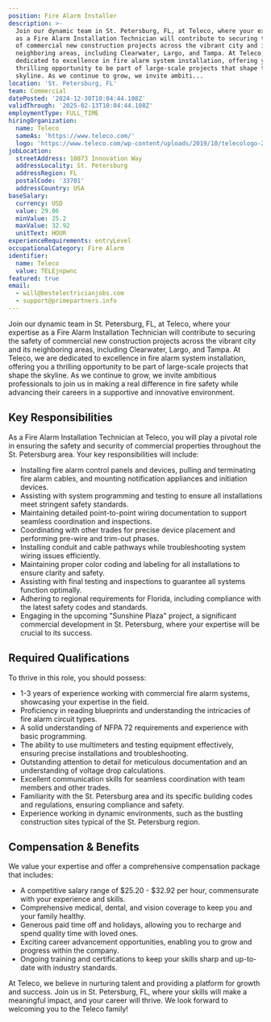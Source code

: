 ```yaml
---
position: Fire Alarm Installer
description: >-
  Join our dynamic team in St. Petersburg, FL, at Teleco, where your expertise
  as a Fire Alarm Installation Technician will contribute to securing the safety
  of commercial new construction projects across the vibrant city and its
  neighboring areas, including Clearwater, Largo, and Tampa. At Teleco, we are
  dedicated to excellence in fire alarm system installation, offering you a
  thrilling opportunity to be part of large-scale projects that shape the
  skyline. As we continue to grow, we invite ambiti...
location: 'St. Petersburg, FL'
team: Commercial
datePosted: '2024-12-30T10:04:44.108Z'
validThrough: '2025-02-13T10:04:44.108Z'
employmentType: FULL_TIME
hiringOrganization:
  name: Teleco
  sameAs: 'https://www.teleco.com/'
  logo: 'https://www.teleco.com/wp-content/uploads/2019/10/telecologo-2023.png'
jobLocation:
  streetAddress: 10073 Innovation Way
  addressLocality: St. Petersburg
  addressRegion: FL
  postalCode: '33701'
  addressCountry: USA
baseSalary:
  currency: USD
  value: 29.06
  minValue: 25.2
  maxValue: 32.92
  unitText: HOUR
experienceRequirements: entryLevel
occupationalCategory: Fire Alarm
identifier:
  name: Teleco
  value: TELEjnpwnc
featured: true
email:
  - will@bestelectricianjobs.com
  - support@primepartners.info
---
```




Join our dynamic team in St. Petersburg, FL, at Teleco, where your expertise as a Fire Alarm Installation Technician will contribute to securing the safety of commercial new construction projects across the vibrant city and its neighboring areas, including Clearwater, Largo, and Tampa. At Teleco, we are dedicated to excellence in fire alarm system installation, offering you a thrilling opportunity to be part of large-scale projects that shape the skyline. As we continue to grow, we invite ambitious professionals to join us in making a real difference in fire safety while advancing their careers in a supportive and innovative environment.

## Key Responsibilities

As a Fire Alarm Installation Technician at Teleco, you will play a pivotal role in ensuring the safety and security of commercial properties throughout the St. Petersburg area. Your key responsibilities will include:

- Installing fire alarm control panels and devices, pulling and terminating fire alarm cables, and mounting notification appliances and initiation devices.
- Assisting with system programming and testing to ensure all installations meet stringent safety standards.
- Maintaining detailed point-to-point wiring documentation to support seamless coordination and inspections.
- Coordinating with other trades for precise device placement and performing pre-wire and trim-out phases.
- Installing conduit and cable pathways while troubleshooting system wiring issues efficiently.
- Maintaining proper color coding and labeling for all installations to ensure clarity and safety.
- Assisting with final testing and inspections to guarantee all systems function optimally.
- Adhering to regional requirements for Florida, including compliance with the latest safety codes and standards.
- Engaging in the upcoming "Sunshine Plaza" project, a significant commercial development in St. Petersburg, where your expertise will be crucial to its success.

## Required Qualifications

To thrive in this role, you should possess:

- 1-3 years of experience working with commercial fire alarm systems, showcasing your expertise in the field.
- Proficiency in reading blueprints and understanding the intricacies of fire alarm circuit types.
- A solid understanding of NFPA 72 requirements and experience with basic programming.
- The ability to use multimeters and testing equipment effectively, ensuring precise installations and troubleshooting.
- Outstanding attention to detail for meticulous documentation and an understanding of voltage drop calculations.
- Excellent communication skills for seamless coordination with team members and other trades.
- Familiarity with the St. Petersburg area and its specific building codes and regulations, ensuring compliance and safety.
- Experience working in dynamic environments, such as the bustling construction sites typical of the St. Petersburg region.

## Compensation & Benefits

We value your expertise and offer a comprehensive compensation package that includes:

- A competitive salary range of $25.20 - $32.92 per hour, commensurate with your experience and skills.
- Comprehensive medical, dental, and vision coverage to keep you and your family healthy.
- Generous paid time off and holidays, allowing you to recharge and spend quality time with loved ones.
- Exciting career advancement opportunities, enabling you to grow and progress within the company.
- Ongoing training and certifications to keep your skills sharp and up-to-date with industry standards.

At Teleco, we believe in nurturing talent and providing a platform for growth and success. Join us in St. Petersburg, FL, where your skills will make a meaningful impact, and your career will thrive. We look forward to welcoming you to the Teleco family!
